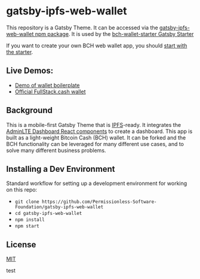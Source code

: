 # gatsby-ipfs-web-wallet

This repository is a Gatsby Theme. It can be accessed via the [gatsby-ipfs-web-wallet npm package](https://www.npmjs.com/package/gatsby-ipfs-web-wallet). It is used by the [bch-wallet-starter Gatsby Starter](https://github.com/Permissionless-Software-Foundation/bch-wallet-starter)

If you want to create your own BCH web wallet app, you should [start with the starter](https://github.com/Permissionless-Software-Foundation/bch-wallet-starter).

## Live Demos:

- [Demo of wallet boilerplate](https://demo-wallet.fullstack.cash)
- [Official FullStack.cash wallet](https://wallet.fullstack.cash)

## Background
This is a mobile-first Gatsby Theme that is [IPFS](https://ipfs.io)-ready. It integrates the [AdminLTE Dashboard React components](https://www.npmjs.com/package/adminlte-2-react) to create a dashboard. This app is built as a light-weight Bitcoin Cash (BCH) wallet. It can be forked and the BCH functionality can be leveraged for many different use cases, and to solve many different business problems.


## Installing a Dev Environment
Standard workflow for setting up a development environment for working on this repo:

- `git clone https://github.com/Permissionless-Software-Foundation/gatsby-ipfs-web-wallet`
- `cd gatsby-ipfs-web-wallet`
- `npm install`
- `npm start`

## License

[MIT](./LICENSE.md)

test
